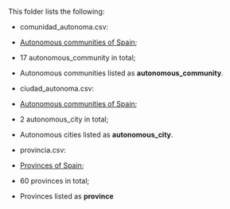 This folder lists the following:
* comunidad_autonoma.csv:
 * [Autonomous communities of Spain](https://en.wikipedia.org/wiki/Autonomous_communities_of_Spain#Autonomous_communities);
 * 17 autonomous_community in total;
 * Autonomous communities listed as **autonomous_community**.
 
* ciudad_autonoma.csv:
* [Autonomous communities of Spain](https://en.wikipedia.org/wiki/Autonomous_communities_of_Spain#Autonomous_cities);
 * 2 autonomous_city in total;
 * Autonomous cities listed as **autonomous_city**.

* provincia.csv:
 * [Provinces of Spain](https://en.wikipedia.org/wiki/Provinces_of_Spain);
 * 60 provinces in total;
 * Provinces listed as **province**
